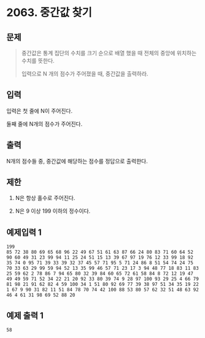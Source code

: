 # 2063. 중간값 찾기
## 문제
> 중간값은 통계 집단의 수치를 크기 순으로 배열 했을 때 전체의 중앙에 위치하는 수치를 뜻한다.
> 
> 입력으로 N 개의 점수가 주어졌을 때, 중간값을 출력하라.
## 입력
입력은 첫 줄에 N이 주어진다.

둘째 줄에 N개의 점수가 주어진다.
## 출력
N개의 점수들 중, 중간값에 해당하는 점수를 정답으로 출력한다.
## 제한
1. N은 항상 홀수로 주어진다.

2. N은 9 이상 199 이하의 정수이다.
## 예제입력 1
```
199
85 72 38 80 69 65 68 96 22 49 67 51 61 63 87 66 24 80 83 71 60 64 52 90 60 49 31 23 99 94 11 25 24 51 15 13 39 67 97 19 76 12 33 99 18 92 35 74 0 95 71 39 33 39 32 37 45 57 71 95 5 71 24 86 8 51 54 74 24 75 70 33 63 29 99 59 94 52 13 35 99 46 57 71 23 17 3 94 48 77 18 83 11 83 25 59 62 2 78 86 7 94 65 80 32 39 84 60 65 72 61 58 84 8 72 12 19 47 49 49 59 71 52 34 22 21 20 92 33 80 39 74 9 28 97 100 93 29 25 4 66 79 81 98 21 91 62 82 4 59 100 34 1 51 80 92 69 77 39 38 97 51 34 35 19 22 1 67 9 90 31 82 11 51 84 78 70 74 42 100 88 53 80 57 62 32 51 48 63 92 46 4 61 31 98 69 52 88 20
```
## 예제 출력 1
```
58
```
